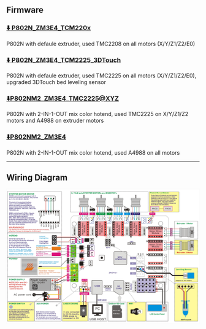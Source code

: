 ## Firmware
### [:arrow_down: P802N_ZM3E4_TCM220x](./P802N_ZM3E4_TCM220x.zip)
P802N with defaule extruder, used TMC2208 on all motors (X/Y/Z1/Z2/E0)
### [:arrow_down: P802N_ZM3E4_TCM2225_3DTouch](./P802N_ZM3E4_TCM2225_3DTouch.zip)
P802N with defaule extruder, used TMC2225 on all motors (X/Y/Z1/Z2/E0), upgraded 3DTouch bed leveling sensor
### [:arrow_down:P802NM2_ZM3E4_TMC2225@XYZ](./P802NM2_ZM3E4_TMC2225%40XYZ.zip)
P802N with 2-IN-1-OUT mix color hotend, used TMC2225 on X/Y/Z1/Z2 motors and A4988 on extruder motors
### [:arrow_down:P802NM2_ZM3E4](./P802NM2_ZM3E4.zip)
P802N with 2-IN-1-OUT mix color hotend, used A4988 on all motors


-----
## Wiring Diagram
![](./ZM3E4-P802-Wiring-Diagram.jpg)